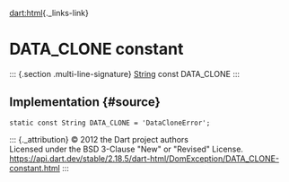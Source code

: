 [dart:html](../../dart-html/dart-html-library){._links-link}

DATA\_CLONE constant
====================

::: {.section .multi-line-signature}
[String](../../dart-core/string-class) const DATA\_CLONE
:::

Implementation {#source}
--------------

``` {.language-dart data-language="dart"}
static const String DATA_CLONE = 'DataCloneError';
```

::: {._attribution}
© 2012 the Dart project authors\
Licensed under the BSD 3-Clause \"New\" or \"Revised\" License.\
<https://api.dart.dev/stable/2.18.5/dart-html/DomException/DATA_CLONE-constant.html>
:::
